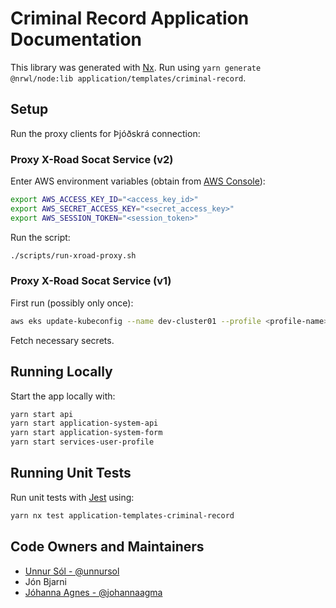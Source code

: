 # Criminal Record Application Documentation

This library was generated with [Nx](https://nx.dev). Run using `yarn generate @nrwl/node:lib application/templates/criminal-record`.

## Setup

Run the proxy clients for Þjóðskrá connection:

### Proxy X-Road Socat Service (v2)

Enter AWS environment variables (obtain from [AWS Console](https://island-is.awsapps.com/start)):

```bash
export AWS_ACCESS_KEY_ID="<access_key_id>"
export AWS_SECRET_ACCESS_KEY="<secret_access_key>"
export AWS_SESSION_TOKEN="<session_token>"
```

Run the script:

```bash
./scripts/run-xroad-proxy.sh
```

### Proxy X-Road Socat Service (v1)

First run (possibly only once):

```bash
aws eks update-kubeconfig --name dev-cluster01 --profile <profile-name> --region eu-west-1
```

Fetch necessary secrets.

## Running Locally

Start the app locally with:

```bash
yarn start api
yarn start application-system-api
yarn start application-system-form
yarn start services-user-profile
```

## Running Unit Tests

Run unit tests with [Jest](https://jestjs.io) using:

```bash
yarn nx test application-templates-criminal-record
```

## Code Owners and Maintainers

- [Unnur Sól - @unnursol](https://github.com/unnursolingimars)
- Jón Bjarni
- [Jóhanna Agnes - @johannaagma](https://github.com/johannaagma)

